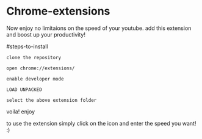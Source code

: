 # Chrome-extensions
Now enjoy no limitaions on the speed of your youtube. add this extension and boost up your productivity!

#steps-to-install

`clone the repository`

`open chrome://extensions/`

`enable developer mode`

`LOAD UNPACKED`

`select the above extension folder`

voila! enjoy

to use the extension 
simply click on the icon and enter the speed you want! :)
